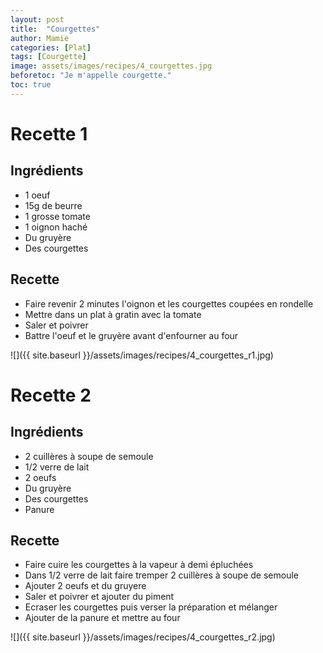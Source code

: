 ```yaml
---
layout: post
title:  "Courgettes"
author: Mamie
categories: [Plat]
tags: [Courgette]
image: assets/images/recipes/4_courgettes.jpg
beforetoc: "Je m'appelle courgette."
toc: true
---
```


# Recette 1
## Ingrédients

* 1 oeuf
* 15g de beurre
* 1 grosse tomate
* 1 oignon haché
* Du gruyère
* Des courgettes


## Recette

* Faire revenir 2 minutes l'oignon et les courgettes coupées en rondelle
* Mettre dans un plat à gratin avec la tomate
* Saler et poivrer
* Battre l'oeuf et le gruyère avant d'enfourner au four

![]({{ site.baseurl }}/assets/images/recipes/4_courgettes_r1.jpg)

# Recette 2
## Ingrédients
* 2 cuillères à soupe de semoule
* 1/2 verre de lait
* 2 oeufs
* Du gruyère
* Des courgettes
* Panure


## Recette
* Faire cuire les courgettes à la vapeur à demi épluchées
* Dans 1/2 verre de lait faire tremper 2 cuillères à soupe de semoule
* Ajouter 2 oeufs et du gruyere
* Saler et poivrer et ajouter du piment
* Ecraser les courgettes puis verser la préparation et mélanger
* Ajouter de la panure et mettre au four

![]({{ site.baseurl }}/assets/images/recipes/4_courgettes_r2.jpg)